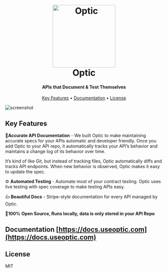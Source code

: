 
<h1 align="center">
  <br>
  <a href="https://useoptic.com"><img src="https://raw.githubusercontent.com/opticdev/optic/develop/optic-png.png" alt="Optic" width="200"></a>
  <br>
  Optic
  <br>
</h1>

<h4 align="center">APIs that Document & Test Themselves</h4>

<p align="center">

</p>

<p align="center">
  <a href="#key-features">Key Features</a> •
  <a href="#documentation">Documentation</a> •
  <a href="#license">License</a>
</p>

![screenshot](https://raw.githubusercontent.com/opticdev/optic/master/webapp/public/add-body.png)

## Key Features
📝**Accurate API Documentation** - We built Optic to make maintaining accurate specs for your APIs automatic and developer friendly. Once you add Optic to your API repo, it automatically tracks your API’s behavior and maintains a change log of its behavior over time.

It’s kind of like Git, but instead of tracking files, Optic automatically diffs and tracks API endpoints. When new behavior is observed, Optic makes it easy to update the spec.

⚙️ **Automated Testing** - Automate most of your contract testing. Optic uses live testing with spec coverage to make testing APIs easy.

👍 **Beautiful Docs** - Stripe-style documentation for every API managed by Optic.

👋**100% Open Source, Runs locally, data is only stored in your API Repo**

## Documentation [https://docs.useoptic.com](https://docs.useoptic.com)

## License 
MIT
